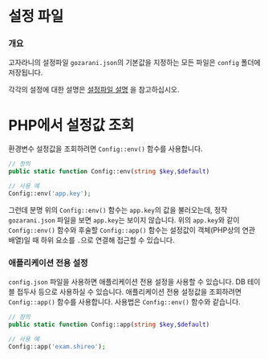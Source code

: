 # 설정 파일
### 개요
고자라니의 설정파일 `gozarani.json`의 기본값을 지정하는 모든 파일은 `config` 폴더에 저장됩니다.

각각의 설정에 대한 설명은 [설정파일 설명](./config_descriptions.md) 을 참고하십시오.
# PHP에서 설정값 조회
환경변수 설정값을 조회하려면 `Config::env()` 함수를 사용합니다.
```php
// 정의
public static function Config::env(string $key,$default)

// 사용 예
Config::env('app.key');
```
그런데 분명 위의 `Config::env()` 함수는 `app.key`의 값을 불러오는데, 정작 `gozarani.json` 파일을 보면 `app.key`는 보이지 않습니다.
위의 `app.key`와 같이 `Config::env()` 함수와 후술할 `Config::app()` 함수는 설정값이 객체(PHP상의 연관배열)일 때 하위 요소를 `.`으로 연결해 접근할 수 있습니다.
### 애플리케이션 전용 설정
`config.json` 파일을 사용하면 애플리케이션 전용 설정을 사용할 수 있습니다. DB 테이블 접두사 등으로 사용하실 수 있습니다.
애플리케이션 전용 설정값을 조회하려면 `Config::app()` 함수를 사용합니다. 사용법은 `Config::env()` 함수와 같습니다.
```php
// 정의
public static function Config::app(string $key,$default)

// 사용 예
Config::app('exam.shireo');
```
